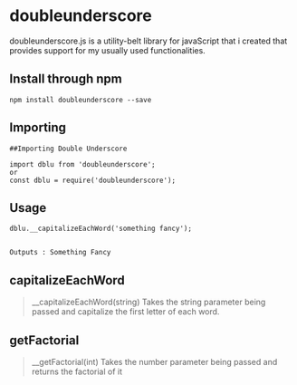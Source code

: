 # doubleunderscore
doubleunderscore.js is a utility-belt library for javaScript that i created that provides support for my usually used functionalities.


## Install through npm

``` npm install doubleunderscore --save ```

## Importing

``` 
##Importing Double Underscore

import dblu from 'doubleunderscore';
or
const dblu = require('doubleunderscore');
```

## Usage
```
dblu.__capitalizeEachWord('something fancy');


Outputs : Something Fancy

```



## capitalizeEachWord
>__capitalizeEachWord(string)
>Takes the string parameter being passed and capitalize the first letter of each word.

## getFactorial
>__getFactorial(int)
> Takes the number parameter being passed and returns the factorial of it
